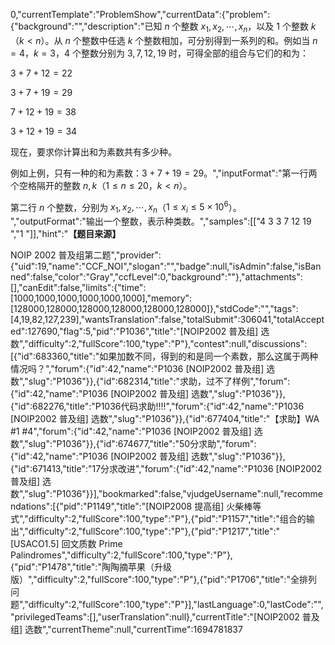 0,"currentTemplate":"ProblemShow","currentData":{"problem":{"background":"","description":"已知 $n$ 个整数 $x_1,x_2,\cdots,x_n$，以及 $1$ 个整数 $k$（$k<n$）。从 $n$ 个整数中任选 $k$ 个整数相加，可分别得到一系列的和。例如当 $n=4$，$k=3$，$4$ 个整数分别为 $3,7,12,19$ 时，可得全部的组合与它们的和为：

$3+7+12=22$

$3+7+19=29$

$7+12+19=38$

$3+12+19=34$

现在，要求你计算出和为素数共有多少种。

例如上例，只有一种的和为素数：$3+7+19=29$。","inputFormat":"第一行两个空格隔开的整数 $n,k$（$1 \le n \le 20$，$k<n$）。

第二行 $n$ 个整数，分别为 $x_1,x_2,\cdots,x_n$（$1 \le x_i \le 5\times 10^6$）。
","outputFormat":"输出一个整数，表示种类数。","samples":[["4 3
3 7 12 19
","1
"]],"hint":"**【题目来源】**

NOIP 2002 普及组第二题","provider":{"uid":19,"name":"CCF_NOI","slogan":"","badge":null,"isAdmin":false,"isBanned":false,"color":"Gray","ccfLevel":0,"background":""},"attachments":[],"canEdit":false,"limits":{"time":[1000,1000,1000,1000,1000,1000],"memory":[128000,128000,128000,128000,128000,128000]},"stdCode":"","tags":[4,19,82,127,239],"wantsTranslation":false,"totalSubmit":306041,"totalAccepted":127690,"flag":5,"pid":"P1036","title":"[NOIP2002 普及组] 选数","difficulty":2,"fullScore":100,"type":"P"},"contest":null,"discussions":[{"id":683360,"title":"如果加数不同，得到的和是同一个素数，那么这属于两种情况吗？","forum":{"id":42,"name":"P1036 [NOIP2002 普及组] 选数","slug":"P1036"}},{"id":682314,"title":"求助，过不了样例","forum":{"id":42,"name":"P1036 [NOIP2002 普及组] 选数","slug":"P1036"}},{"id":682276,"title":"P1036代码求助!!!!","forum":{"id":42,"name":"P1036 [NOIP2002 普及组] 选数","slug":"P1036"}},{"id":677404,"title":"【求助】WA #1 #4","forum":{"id":42,"name":"P1036 [NOIP2002 普及组] 选数","slug":"P1036"}},{"id":674677,"title":"50分求助","forum":{"id":42,"name":"P1036 [NOIP2002 普及组] 选数","slug":"P1036"}},{"id":671413,"title":"17分求改进","forum":{"id":42,"name":"P1036 [NOIP2002 普及组] 选数","slug":"P1036"}}],"bookmarked":false,"vjudgeUsername":null,"recommendations":[{"pid":"P1149","title":"[NOIP2008 提高组] 火柴棒等式","difficulty":2,"fullScore":100,"type":"P"},{"pid":"P1157","title":"组合的输出","difficulty":2,"fullScore":100,"type":"P"},{"pid":"P1217","title":"[USACO1.5] 回文质数 Prime Palindromes","difficulty":2,"fullScore":100,"type":"P"},{"pid":"P1478","title":"陶陶摘苹果（升级版）","difficulty":2,"fullScore":100,"type":"P"},{"pid":"P1706","title":"全排列问题","difficulty":2,"fullScore":100,"type":"P"}],"lastLanguage":0,"lastCode":"","privilegedTeams":[],"userTranslation":null},"currentTitle":"[NOIP2002 普及组] 选数","currentTheme":null,"currentTime":1694781837